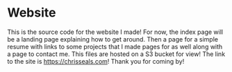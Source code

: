 # Website
This is the source code for the website I made!
For now, the index page will be a landing page explaining how to get around. Then a page for a simple resume with links to some projects that I made pages for as well along with a page to contact me. This files are hosted on a S3 bucket for view!
The link to the site is https://chrisseals.com!
Thank you for coming by!
